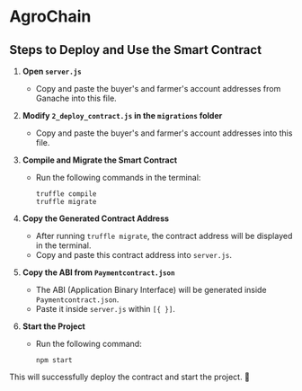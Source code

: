 # AgroChain
## Steps to Deploy and Use the Smart Contract  

1. **Open `server.js`**  
   - Copy and paste the buyer's and farmer's account addresses from Ganache into this file.  

2. **Modify `2_deploy_contract.js` in the `migrations` folder**  
   - Copy and paste the buyer's and farmer's account addresses into this file.  

3. **Compile and Migrate the Smart Contract**  
   - Run the following commands in the terminal:  
     ```
     truffle compile
     truffle migrate
     ```  

4. **Copy the Generated Contract Address**  
   - After running `truffle migrate`, the contract address will be displayed in the terminal.  
   - Copy and paste this contract address into `server.js`.  

5. **Copy the ABI from `Paymentcontract.json`**  
   - The ABI (Application Binary Interface) will be generated inside `Paymentcontract.json`.  
   - Paste it inside `server.js` within `[{ }]`.  

6. **Start the Project**  
   - Run the following command:  
     ```
     npm start
     ```  
   
This will successfully deploy the contract and start the project. 🚀
